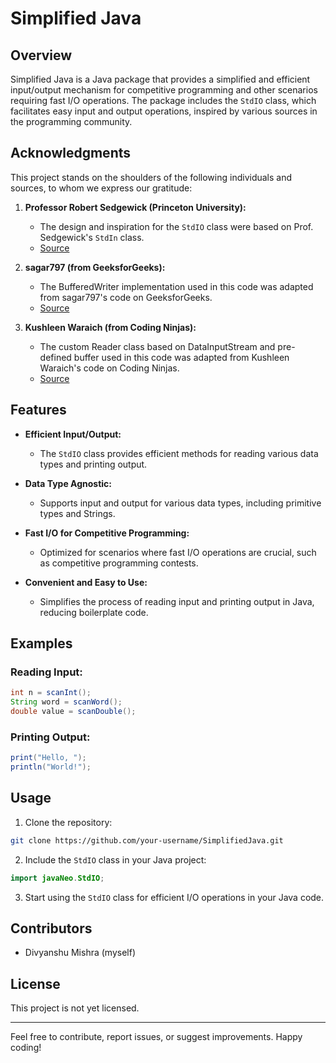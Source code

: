 # Simplified Java

## Overview

Simplified Java is a Java package that provides a simplified and efficient input/output mechanism for competitive programming and other scenarios requiring fast I/O operations. The package includes the `StdIO` class, which facilitates easy input and output operations, inspired by various sources in the programming community.

## Acknowledgments

This project stands on the shoulders of the following individuals and sources, to whom we express our gratitude:

1. **Professor Robert Sedgewick (Princeton University):**
    - The design and inspiration for the `StdIO` class were based on Prof. Sedgewick's `StdIn` class.
    - [Source](https://introcs.cs.princeton.edu/java/stdlib/StdIn.java.html)

2. **sagar797 (from GeeksforGeeks):**
    - The BufferedWriter implementation used in this code was adapted from sagar797's code on GeeksforGeeks.
    - [Source](https://www.geeksforgeeks.org/how-to-print-fast-output-in-competitive-programming-using-java/)

3. **Kushleen Waraich (from Coding Ninjas):**
    - The custom Reader class based on DataInputStream and pre-defined buffer used in this code was adapted from Kushleen Waraich's code on Coding Ninjas.
    - [Source](https://www.codingninjas.com/studio/library/fast-io-in-java-for-competitive-programming/)

## Features

- **Efficient Input/Output:**
    - The `StdIO` class provides efficient methods for reading various data types and printing output.

- **Data Type Agnostic:**
    - Supports input and output for various data types, including primitive types and Strings.

- **Fast I/O for Competitive Programming:**
    - Optimized for scenarios where fast I/O operations are crucial, such as competitive programming contests.

- **Convenient and Easy to Use:**
    - Simplifies the process of reading input and printing output in Java, reducing boilerplate code.

## Examples

### Reading Input:

```java
int n = scanInt();
String word = scanWord();
double value = scanDouble();
```

### Printing Output:

```java
print("Hello, ");
println("World!");
```

## Usage

1. Clone the repository:

```bash
git clone https://github.com/your-username/SimplifiedJava.git
```

2. Include the `StdIO` class in your Java project:

```java
import javaNeo.StdIO;
```

3. Start using the `StdIO` class for efficient I/O operations in your Java code.

## Contributors

- Divyanshu Mishra (myself)

## License

This project is not yet licensed.

---

Feel free to contribute, report issues, or suggest improvements. Happy coding!